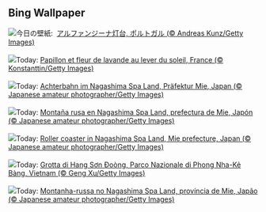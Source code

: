 ## Bing Wallpaper
![](https://www.bing.com/th?id=OHR.AlfanzinaLighthouse_JA-JP5005128092_UHD.jpg&w=1000)今日の壁紙: &nbsp;[アルファンジーナ灯台, ポルトガル (© Andreas Kunz/Getty Images)](https://www.bing.com/th?id=OHR.AlfanzinaLighthouse_JA-JP5005128092_UHD.jpg)
<br><br/>
![](https://www.bing.com/th?id=OHR.ButterflyFlower_FR-FR4834672236_UHD.jpg&w=1000)Today: [Papillon et fleur de lavande au lever du soleil, France (© Konstanttin/Getty Images)](https://www.bing.com/th?id=OHR.ButterflyFlower_FR-FR4834672236_UHD.jpg)
<br><br/>
![](https://www.bing.com/th?id=OHR.JapanRollerCoaster_DE-DE2240435851_UHD.jpg&w=1000)Today: [Achterbahn im Nagashima Spa Land, Präfektur Mie, Japan (© Japanese amateur photographer/Getty Images)](https://www.bing.com/th?id=OHR.JapanRollerCoaster_DE-DE2240435851_UHD.jpg)
<br><br/>
![](https://www.bing.com/th?id=OHR.JapanRollerCoaster_ES-ES7314617149_UHD.jpg&w=1000)Today: [Montaña rusa en Nagashima Spa Land, prefectura de Mie, Japón (© Japanese amateur photographer/Getty Images)](https://www.bing.com/th?id=OHR.JapanRollerCoaster_ES-ES7314617149_UHD.jpg)
<br><br/>
![](https://www.bing.com/th?id=OHR.JapanRollerCoaster_EN-GB6456877241_UHD.jpg&w=1000)Today: [Roller coaster in Nagashima Spa Land, Mie prefecture, Japan (© Japanese amateur photographer/Getty Images)](https://www.bing.com/th?id=OHR.JapanRollerCoaster_EN-GB6456877241_UHD.jpg)
<br><br/>
![](https://www.bing.com/th?id=OHR.HangCave_IT-IT4945788331_UHD.jpg&w=1000)Today: [Grotta di Hang Sơn Đoòng, Parco Nazionale di Phong Nha-Kẻ Bàng, Vietnam (© Geng Xu/Getty Images)](https://www.bing.com/th?id=OHR.HangCave_IT-IT4945788331_UHD.jpg)
<br><br/>
![](https://www.bing.com/th?id=OHR.JapanRollerCoaster_PT-BR6472241100_UHD.jpg&w=1000)Today: [Montanha-russa no Nagashima Spa Land, província de Mie, Japão (© Japanese amateur photographer/Getty Images)](https://www.bing.com/th?id=OHR.JapanRollerCoaster_PT-BR6472241100_UHD.jpg)
<br><br/>
